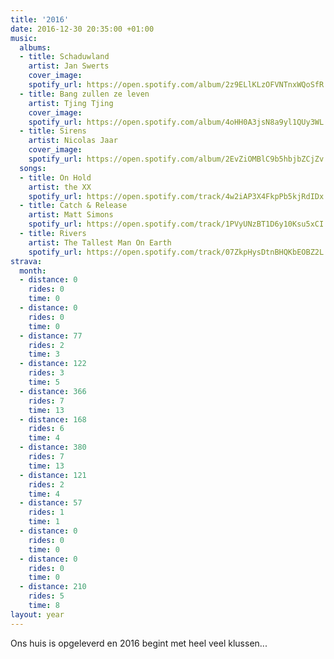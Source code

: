 ```yaml
---
title: '2016'
date: 2016-12-30 20:35:00 +01:00
music:
  albums:
  - title: Schaduwland
    artist: Jan Swerts
    cover_image: 
    spotify_url: https://open.spotify.com/album/2z9ELlKLzOFVNTnxWQoSfR
  - title: Bang zullen ze leven
    artist: Tjing Tjing
    cover_image: 
    spotify_url: https://open.spotify.com/album/4oHH0A3jsN8a9yl1QUy3WL
  - title: Sirens
    artist: Nicolas Jaar
    cover_image: 
    spotify_url: https://open.spotify.com/album/2EvZiOMBlC9b5hbjbZCjZv
  songs:
  - title: On Hold
    artist: the XX
    spotify_url: https://open.spotify.com/track/4w2iAP3X4FkpPb5kjRdIDx
  - title: Catch & Release
    artist: Matt Simons
    spotify_url: https://open.spotify.com/track/1PVyUNzBT1D6y10Ksu5xCI
  - title: Rivers
    artist: The Tallest Man On Earth
    spotify_url: https://open.spotify.com/track/07ZkpHysDtnBHQKbEOBZ2L
strava:
  month:
  - distance: 0
    rides: 0
    time: 0
  - distance: 0
    rides: 0
    time: 0
  - distance: 77
    rides: 2
    time: 3
  - distance: 122
    rides: 3
    time: 5
  - distance: 366
    rides: 7
    time: 13
  - distance: 168
    rides: 6
    time: 4
  - distance: 380
    rides: 7
    time: 13
  - distance: 121
    rides: 2
    time: 4
  - distance: 57
    rides: 1
    time: 1
  - distance: 0
    rides: 0
    time: 0
  - distance: 0
    rides: 0
    time: 0
  - distance: 210
    rides: 5
    time: 8
layout: year
---
```


Ons huis is opgeleverd en 2016 begint met heel veel klussen...
